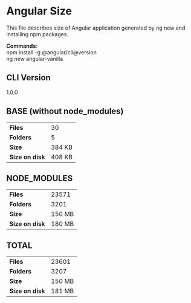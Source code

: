 # Angular Size

This file describes size of Angular application generated by ng new and installing npm packages.

**Commands**:\
npm install -g @angular/cli@version \
ng new angular-vanilla

## CLI Version
1.0.0

## BASE (without node_modules)

|||
|-|-|
|**Files**| 30 |
|**Folders**| 5 |
|**Size**| 384 KB |
|**Size on disk**| 408 KB |

## NODE_MODULES

|||
|-|-|
|**Files**| 23571 |
|**Folders**| 3201 |
|**Size**| 150 MB |
|**Size on disk**| 180 MB |

## TOTAL

|||
|-|-|
|**Files**| 23601 |
|**Folders**| 3207 |
|**Size**| 150 MB |
|**Size on disk**| 181 MB |
